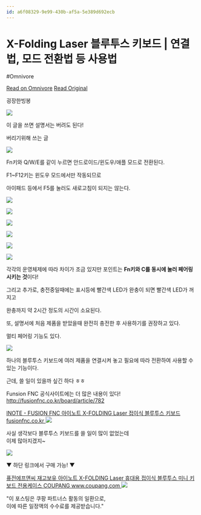 ```yaml
---
id: a6f08329-9e99-430b-af5a-5e389d692ecb
---
```


# X-Folding Laser 블루투스 키보드 | 연결법, 모드 전환법 등 사용법
#Omnivore
 
[Read on Omnivore](https://omnivore.app/me/https-602139-tistory-com-m-8-1902f2bae60)
[Read Original](https://602139.tistory.com/m/8)
 
굉장한빙봉 

![](https://proxy-prod.omnivore-image-cache.app/0x0,s12dFatpta6QBFr7pj8WrxImIjKZFIDtpglXiPGNnyUU/https://blog.kakaocdn.net/dn/RNwp9/btqOH9h2bZb/NiKBVdfgc8YAieHdzQhVik/img.jpg)

  
이 글을 쓰면 설명서는 버려도 된다!

버리기위해 쓰는 글

![](https://proxy-prod.omnivore-image-cache.app/0x0,s1LxeT23Rmw7kw3DYhQr7QIdTmDEXNAyYeXHGeUyze2k/https://blog.kakaocdn.net/dn/BWqS1/btqNXdkxIkl/dc4jPp96XsKc62l6cok0K1/img.jpg)

Fn키와 Q/W/E를 같이 누르면 안드로이드/윈도우/애플 모드로 전환된다.

F1\~F12키는 윈도우 모드에서만 작동되므로

아이패드 등에서 F5를 눌러도 새로고침이 되지는 않는다.

![](https://proxy-prod.omnivore-image-cache.app/0x0,sIlnHGeQkhoRqpVGJNHxu-FHjjjtdlzlAeczgHqZDDTY/https://blog.kakaocdn.net/dn/bRMLL4/btqNWgB3zYv/FtcgvVI8R72RIDHjDVydK0/img.jpg)

![](https://proxy-prod.omnivore-image-cache.app/0x0,sVepVKEk0iKuB-jaT4F17f7c--s3apR07kQGA3pf2lmQ/https://blog.kakaocdn.net/dn/cE4JlK/btqNWEilSE6/kwKC4jja7SQTS904y1cKF0/img.jpg)

![](https://proxy-prod.omnivore-image-cache.app/0x0,suVtye-wbLVletSada-oN28KGe_9KBCla0S2Skt5wm7I/https://blog.kakaocdn.net/dn/b4xwMv/btqNXejqeSN/lJKkKh1OtNkzrcjip0mdL0/img.jpg)

![](https://proxy-prod.omnivore-image-cache.app/0x0,sFhWn1w8w7g7lfd1dnAVOIATo3nZwS919jUsjcklK8f8/https://blog.kakaocdn.net/dn/otJHF/btqNXGmtf9R/nXwsLmQn4otMUzpjtZtVHK/img.jpg)

![](https://proxy-prod.omnivore-image-cache.app/0x0,shs7SeMclYq_XAKHcIVL3SbbWvCowla6z2DbHv_4z0qE/https://blog.kakaocdn.net/dn/bTroYF/btqNXc0fnrc/Q7Jlwxot36pHX3yB8M7ka1/img.jpg)

![](https://proxy-prod.omnivore-image-cache.app/0x0,sbArbWg0vAGlvwcHMKdtF9AfieorOUEKIuoRMTPVtQ2E/https://blog.kakaocdn.net/dn/brSHVK/btqNXG7P6uK/oazQffKAgdO4GwImXTtvH0/img.jpg)

각각의 운영체제에 따라 차이가 조금 있지만 포인트는 **Fn키와 C를 동시에 눌러 페어링 시키는 것**이다!

그리고 추가로, 충전중일때에는 표시등에 빨간색 LED가 완충이 되면 빨간색 LED가 꺼지고

완충까지 약 2시간 정도의 시간이 소요된다.

또, 설명서에 처음 제품을 받았을때 완전히 충전한 후 사용하기를 권장하고 있다.

멀티 페어링 기능도 있다.

![](https://proxy-prod.omnivore-image-cache.app/0x0,szLcHlJYYlMS0v-j4ID0Pv-hle-r675hw-hXUYljSNIo/https://blog.kakaocdn.net/dn/bDgoDE/btqN6UY4Ws4/FWsROxZOT0F6XliXiOc1v0/img.jpg)

하나의 블루투스 키보드에 여러 제품을 연결시켜 놓고 필요에 따라 전환하여 사용할 수 있는 기능이다.

근데, 쓸 일이 있을까 싶긴 하다 ㅎㅎ

Funsion FNC 공식사이트에는 더 많은 내용이 있다!  
<http://fusionfnc.co.kr/board/article/782>

[ INOTE - FUSION FNC 아이노트 X-FOLDING Laser 접이식 블루투스 키보드 fusionfnc.co.kr ](http://fusionfnc.co.kr/board/article/782)![](https://proxy-prod.omnivore-image-cache.app/0x0,szn7rkG2AQxNR2jyG9LmNPWM-rAO1eEeXk-5c-FpwGWk/https://scrap.kakaocdn.net/dn/HzWjP/hyIjD9vqMJ/HKvbWKCDllZkkJc0Z823pK/img.jpg?width=600&height=600&face=0_0_600_600)

사실 생각보다 블루투스 키보드를 쓸 일이 많이 없었는데   
이제 많아지겠지\~

![](https://proxy-prod.omnivore-image-cache.app/0x0,sH2MyOqR56dKzrnqCnIFOoDbKqe7uW1gx5gbgk3hIyww/https://t1.daumcdn.net/keditor/dist/0.4.0/image/divider-line.svg)

▼ 하단 링크에서 구매 가능! ▼

[ 퓨전에프앤씨 재고보유 아이노트 X-FOLDING Laser 휴대용 접이식 블루투스 미니 키보드 전용케이스 COUPANG www.coupang.com ](https://coupa.ng/cbyyXw)![](https://proxy-prod.omnivore-image-cache.app/0x0,s3kiPQYYtYBOZ0kd8nX9yTAhoT7c3zFL4apa4a8ArTPA/https://scrap.kakaocdn.net/dn/iMw4b/hyM5Ckvix2/MCaFgcZpABrMltkYrKdT8k/img.jpg?width=230&height=230&face=0_0_230_230)

"이 포스팅은 쿠팡 파트너스 활동의 일환으로,  
이에 따른 일정액의 수수료를 제공받습니다."